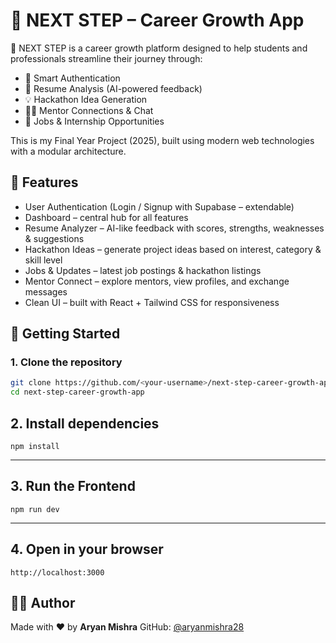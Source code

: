 
# 📘 NEXT STEP – Career Growth App
🚀 NEXT STEP is a career growth platform designed to help students and professionals streamline their journey through:

- 🔑 Smart Authentication
- 📄 Resume Analysis (AI-powered feedback)
- 💡 Hackathon Idea Generation
- 👩‍🏫 Mentor Connections & Chat
- 💼 Jobs & Internship Opportunities

This is my Final Year Project (2025), built using modern web technologies with a modular architecture.

## 🌟 Features

- User Authentication (Login / Signup with Supabase – extendable)
- Dashboard – central hub for all features
- Resume Analyzer – AI-like feedback with scores, strengths, weaknesses & suggestions
- Hackathon Ideas – generate project ideas based on interest, category & skill level
- Jobs & Updates – latest job postings & hackathon listings
- Mentor Connect – explore mentors, view profiles, and exchange messages
- Clean UI – built with React + Tailwind CSS for responsiveness

  
## 🚀 Getting Started

### 1. Clone the repository

```bash
git clone https://github.com/<your-username>/next-step-career-growth-app.git
cd next-step-career-growth-app


```


## 2. Install dependencies

```
npm install

```
 ---
## 3. Run the Frontend

```
npm run dev

```
---

## 4. Open in your browser
```
http://localhost:3000
```

## 👨‍💻 Author

Made with ❤️ by **Aryan Mishra**
GitHub: [@aryanmishra28](https://github.com/aryanmishra28)



